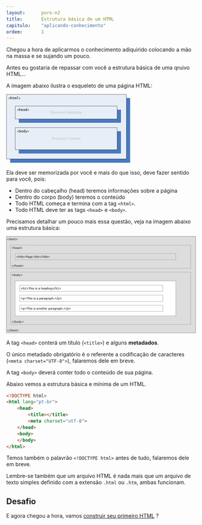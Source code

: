 ```yaml
---
layout:      puro-n2
title:       Estrutura básica de um HTML
capitulo:    "aplicando-conhecimento"
ordem:       1
---
```


Chegou a hora de aplicarmos o conhecimento adiquirido colocando a mão na massa e se sujando um pouco.

Antes eu gostaria de repassar com você a estrutura básica de uma qruivo HTML...

A imagem abaixo ilustra o esqueleto de uma página HTML:

![](html-head-body.png)

Ela deve ser memorizada por você e mais do que isso, deve fazer sentido para você, pois:

- Dentro do cabeçalho (head) teremos informações sobre a página
- Dentro do corpo (body) teremos o conteúdo
- Todo HTML começa e termina com a tag `<html>`.
- Todo HTML deve ter as tags `<head>` e `<body>`.

Precisamos detalhar um pouco mais essa questão, veja na imagem abaixo uma estrutura básica:

![](estrutura-basica-html.jpg)

A tag `<head>` conterá um título (`<title>`) e alguns __metadados__.

O único metadado obrigatório é o referente a codificação de caracteres (`<meta charset="UTF-8">`), falaremos dele em breve.

A tag `<body>` deverá conter todo o conteúdo de sua página.

Abaixo vemos a estrutura básica e mínima de um HTML.

```html
<!DOCTYPE html>
<html lang="pt-br">
    <head>
        <title></title>
        <meta charset="utf-8">
    </head>
    <body>
    </body>
</html>
```

Temos também o palavrão `<!DOCTYPE html>` antes de tudo, falaremos dele em breve.

Lembre-se também que um arquivo HTML é nada mais que um arquivo de texto simples definido com a extensão `.html` ou
`.htm`, ambas funcionam.


## Desafio

E agora chegou a hora, vamos [construir seu primeiro HTML](../seu-primeiro-html/) ?
